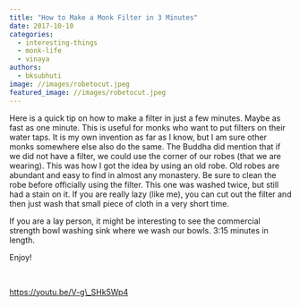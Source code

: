 ```yaml
---
title: "How to Make a Monk Filter in 3 Minutes"
date: 2017-10-10
categories: 
  - interesting-things
  - monk-life
  - vinaya
authors: 
  - bksubhuti
image: //images/robetocut.jpeg
featured_image: //images/robetocut.jpeg
---
```


Here is a quick tip on how to make a filter in just a few minutes. Maybe as fast as one minute. This is useful for monks who want to put filters on their water taps. It is my own invention as far as I know, but I am sure other monks somewhere else also do the same. The Buddha did mention that if we did not have a filter, we could use the corner of our robes (that we are wearing). This was how I got the idea by using an old robe. Old robes are abundant and easy to find in almost any monastery. Be sure to clean the robe before officially using the filter. This one was washed twice, but still had a stain on it. If you are really lazy (like me), you can cut out the filter and then just wash that small piece of cloth in a very short time.

If you are a lay person, it might be interesting to see the commercial strength bowl washing sink where we wash our bowls. 3:15 minutes in length.

Enjoy!

 

https://youtu.be/V-g\_SHk5Wp4